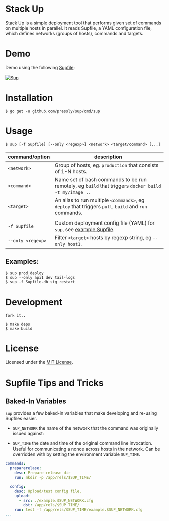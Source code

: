 Stack Up
========

Stack Up is a simple deployment tool that performs given set of commands on multiple hosts in parallel. It reads Supfile, a YAML configuration file, which defines networks (groups of hosts), commands and targets.

# Demo

Demo using the following [Supfile](./example/Supfile):

[![Sup](https://github.com/pressly/sup/blob/gif/asciinema.gif?raw=true)](https://asciinema.org/a/19742?autoplay=1)

# Installation

    $ go get -u github.com/pressly/sup/cmd/sup

# Usage

    $ sup [-f Supfile] [--only <regexp>] <network> <target/command> [...]

| command/option    | description                                                                                          |
|-------------------|------------------------------------------------------------------------------------------------------|
| `<network>`       | Group of hosts, eg. `production` that consists of 1-N hosts.                                         |
| `<command>`       | Name set of bash commands to be run remotely, eg `build` that triggers `docker build -t my/image .`. |
| `<target>`        | An alias to run multiple `<commands>`, eg `deploy` that triggers `pull`, `build` and `run` commands. |
|                   |                                                                                                      |
| `-f Supfile`      | Custom deployment config file (YAML) for `sup`, see [example Supfile](./example/Supfile).            |
| `--only <regexp>` | Filter `<target>` hosts by regexp string, eg `--only host1`.                                         |

## Examples:

    $ sup prod deploy
    $ sup --only api1 dev tail-logs
    $ sup -f Supfile.db stg restart

# Development

    fork it..

    $ make deps
    $ make build

# License

Licensed under the [MIT License](./LICENSE).

# Supfile Tips and Tricks

## Baked-In Variables

`sup` provides a few baked-in variables that make developing and
re-using Supfiles easier.

 - `SUP_NETWORK` the name of the network that the command was
   originally issued against:

 - `SUP_TIME` the date and time of the original command line
   invocation. Useful for communicating a nonce across hosts in the
   network. Can be overridden with by setting the environment variable
   `SUP_TIME`.

```yaml
commands:
  preparerelase:
    desc: Prepare release dir
    run: mkdir -p /app/rels/$SUP_TIME/

  config:
    desc: Upload/test config file.
    upload:
      - src: ./example.$SUP_NETWORK.cfg
        dst: /app/rels/$SUP_TIME/
    run: test -f /app/rels/$SUP_TIME/example.$SUP_NETWORK.cfg
...
```
